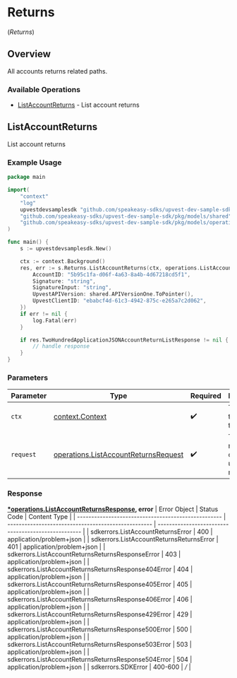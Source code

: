 # Returns
(*Returns*)

## Overview

All accounts returns related paths.

### Available Operations

* [ListAccountReturns](#listaccountreturns) - List account returns

## ListAccountReturns

List account returns

### Example Usage

```go
package main

import(
	"context"
	"log"
	upvestdevsamplesdk "github.com/speakeasy-sdks/upvest-dev-sample-sdk"
	"github.com/speakeasy-sdks/upvest-dev-sample-sdk/pkg/models/shared"
	"github.com/speakeasy-sdks/upvest-dev-sample-sdk/pkg/models/operations"
)

func main() {
    s := upvestdevsamplesdk.New()

    ctx := context.Background()
    res, err := s.Returns.ListAccountReturns(ctx, operations.ListAccountReturnsRequest{
        AccountID: "5b95c1fa-d06f-4a63-8a4b-4d67218cd5f1",
        Signature: "string",
        SignatureInput: "string",
        UpvestAPIVersion: shared.APIVersionOne.ToPointer(),
        UpvestClientID: "ebabcf4d-61c3-4942-875c-e265a7c2d062",
    })
    if err != nil {
        log.Fatal(err)
    }

    if res.TwoHundredApplicationJSONAccountReturnListResponse != nil {
        // handle response
    }
}
```

### Parameters

| Parameter                                                                                        | Type                                                                                             | Required                                                                                         | Description                                                                                      |
| ------------------------------------------------------------------------------------------------ | ------------------------------------------------------------------------------------------------ | ------------------------------------------------------------------------------------------------ | ------------------------------------------------------------------------------------------------ |
| `ctx`                                                                                            | [context.Context](https://pkg.go.dev/context#Context)                                            | :heavy_check_mark:                                                                               | The context to use for the request.                                                              |
| `request`                                                                                        | [operations.ListAccountReturnsRequest](../../pkg/models/operations/listaccountreturnsrequest.md) | :heavy_check_mark:                                                                               | The request object to use for the request.                                                       |


### Response

**[*operations.ListAccountReturnsResponse](../../pkg/models/operations/listaccountreturnsresponse.md), error**
| Error Object                                        | Status Code                                         | Content Type                                        |
| --------------------------------------------------- | --------------------------------------------------- | --------------------------------------------------- |
| sdkerrors.ListAccountReturnsError                   | 400                                                 | application/problem+json                            |
| sdkerrors.ListAccountReturnsReturnsError            | 401                                                 | application/problem+json                            |
| sdkerrors.ListAccountReturnsReturnsResponseError    | 403                                                 | application/problem+json                            |
| sdkerrors.ListAccountReturnsReturnsResponse404Error | 404                                                 | application/problem+json                            |
| sdkerrors.ListAccountReturnsReturnsResponse405Error | 405                                                 | application/problem+json                            |
| sdkerrors.ListAccountReturnsReturnsResponse406Error | 406                                                 | application/problem+json                            |
| sdkerrors.ListAccountReturnsReturnsResponse429Error | 429                                                 | application/problem+json                            |
| sdkerrors.ListAccountReturnsReturnsResponse500Error | 500                                                 | application/problem+json                            |
| sdkerrors.ListAccountReturnsReturnsResponse503Error | 503                                                 | application/problem+json                            |
| sdkerrors.ListAccountReturnsReturnsResponse504Error | 504                                                 | application/problem+json                            |
| sdkerrors.SDKError                                  | 400-600                                             | */*                                                 |
